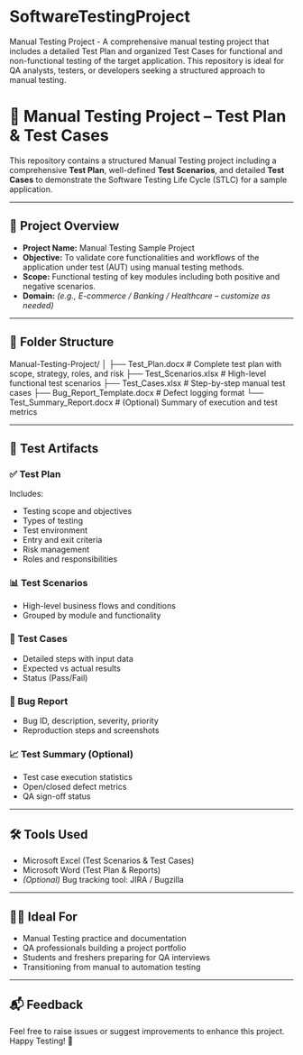 # SoftwareTestingProject
Manual Testing Project - A comprehensive manual testing project that includes a detailed Test Plan and organized Test Cases for functional and non-functional testing of the target application. This repository is ideal for QA analysts, testers, or developers seeking a structured approach to manual testing.
# 🧪 Manual Testing Project – Test Plan & Test Cases

This repository contains a structured Manual Testing project including a comprehensive **Test Plan**, well-defined **Test Scenarios**, and detailed **Test Cases** to demonstrate the Software Testing Life Cycle (STLC) for a sample application.

---

## 📌 Project Overview

- **Project Name:** Manual Testing Sample Project  
- **Objective:** To validate core functionalities and workflows of the application under test (AUT) using manual testing methods.
- **Scope:** Functional testing of key modules including both positive and negative scenarios.
- **Domain:** *(e.g., E-commerce / Banking / Healthcare – customize as needed)*

---

## 📁 Folder Structure

Manual-Testing-Project/
│
├── Test_Plan.docx # Complete test plan with scope, strategy, roles, and risk
├── Test_Scenarios.xlsx # High-level functional test scenarios
├── Test_Cases.xlsx # Step-by-step manual test cases
├── Bug_Report_Template.docx # Defect logging format
└── Test_Summary_Report.docx # (Optional) Summary of execution and test metrics


---

## 📄 Test Artifacts

### ✅ Test Plan
Includes:
- Testing scope and objectives
- Types of testing
- Test environment
- Entry and exit criteria
- Risk management
- Roles and responsibilities

### 📊 Test Scenarios
- High-level business flows and conditions
- Grouped by module and functionality

### 📝 Test Cases
- Detailed steps with input data
- Expected vs actual results
- Status (Pass/Fail)

### 🐞 Bug Report
- Bug ID, description, severity, priority
- Reproduction steps and screenshots

### 📈 Test Summary (Optional)
- Test case execution statistics
- Open/closed defect metrics
- QA sign-off status

---

## 🛠 Tools Used

- Microsoft Excel (Test Scenarios & Test Cases)
- Microsoft Word (Test Plan & Reports)
- *(Optional)* Bug tracking tool: JIRA / Bugzilla

---

## 👨‍💻 Ideal For

- Manual Testing practice and documentation
- QA professionals building a project portfolio
- Students and freshers preparing for QA interviews
- Transitioning from manual to automation testing

---

## 📬 Feedback

Feel free to raise issues or suggest improvements to enhance this project.  
Happy Testing! 🎯
